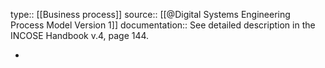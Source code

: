 type:: [[Business process]]
source:: [[@Digital Systems Engineering Process Model Version 1]]
documentation:: See detailed description in the INCOSE Handbook v.4, page 144.

-